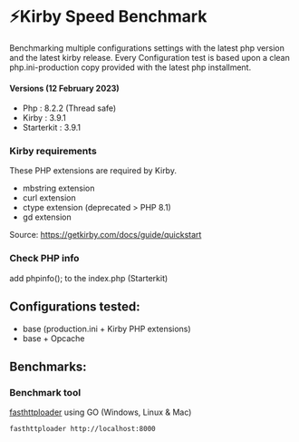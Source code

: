 # ⚡️Kirby Speed Benchmark

Benchmarking multiple configurations settings with the latest php version and the latest kirby release. Every Configuration test is based upon a clean php.ini-production
copy provided with the latest php installment.

#### Versions (12 February 2023)

- Php : 8.2.2 (Thread safe)
- Kirby : 3.9.1
- Starterkit : 3.9.1

### Kirby requirements

These PHP extensions are required by Kirby.

- mbstring extension
- curl extension
- ctype extension (deprecated > PHP 8.1)
- gd extension

Source: https://getkirby.com/docs/guide/quickstart

### Check PHP info

add phpinfo(); to the index.php (Starterkit)

## Configurations tested:

- base (production.ini + Kirby PHP extensions)
- base + Opcache

## Benchmarks:

### Benchmark tool
[fasthttploader](https://github.com/GeorgeLuo/fasthttploader) using GO (Windows, Linux & Mac)

```
fasthttploader http://localhost:8000
```
